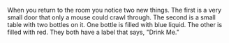 When you return to the room you notice two new things. The first is a very small door 
that only a mouse could crawl through. The second is a small table with two bottles on 
it. One bottle is filled with blue liquid. The other is filled with red. They both have a label that says, "Drink Me."